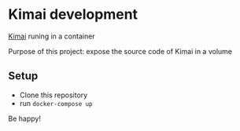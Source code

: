 # Kimai development

[Kimai](https://github.com/kimai/kimai) runing in a container

Purpose of this project: expose the source code of Kimai in a volume

## Setup

* Clone this repository
* run `docker-compose up`

Be happy!